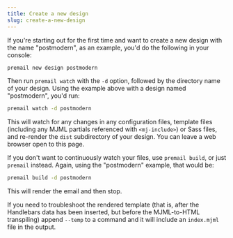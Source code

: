 ```yaml
---
title: Create a new design
slug: create-a-new-design
---
```


If you're starting out for the first time and want to create a new design with
the name "postmodern", as an example, you'd do the following in your console:

```sh
premail new design postmodern
```

Then run `premail watch` with the `-d` option, followed by the directory name of
your design. Using the example above with a design named "postmodern", you'd
run:

```sh
premail watch -d postmodern
```

This will watch for any changes in any configuration files, template files
(including any MJML partials referenced with `<mj-include>`) or Sass files, and
re-render the `dist` subdirectory of your design. You can leave a web browser
open to this page.

If you don't want to continuously watch your files, use `premail build`, or just
`premail` instead. Again, using the "postmodern" example, that would be:

```sh
premail build -d postmodern
```

This will render the email and then stop.

If you need to troubleshoot the rendered template (that is, after the Handlebars
data has been inserted, but before the MJML-to-HTML transpiling) append `--temp`
to a command and it will include an `index.mjml` file in the output.
